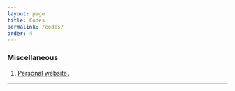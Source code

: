 ```yaml
---
layout: page
title: Codes
permalink: /codes/
order: 4    
---
```



### Miscellaneous
1.  [Personal website.](https://github.com/Tarunmehta004/tarunmehta004.github.io)  

---
<br>

<!--
### 2023  
1.  [How ‘green skill’ development can help fill India’s employment gap?](https://theprint.in/opinion/how-green-skill-development-can-help-fill-indias-employment-gap/1670055/)  
with Gunjan Jhunjhunwala
<br>

2. [Budgeting for power – How to tackle India’s Discom losses better?](https://www.ceew.in/blogs/budgeting-for-power-sector-tackling-discom-losses-india)  
with Prateek Aggarwal

---
<br>


### 2022
1. [How Did India’s Coal Stocks Fare in 2022 Post-Monsoon Season?](https://www.ceew.in/blogs/how-can-india-overcome-coal-shortage-crisis-and-build-stocks-for-thermal-plants)  
with Karthik Ganesan

---
<br>

### 2021
1. [Reducing discom losses: How India can strengthen its Reformed Distribution Sector scheme](https://economictimes.indiatimes.com/industry/energy/power/reducing-discom-losses-how-india-can-strengthen-its-reformed-distribution-sector-scheme/articleshow/88467473.cms)  
with Prateek Aggarwal
-->